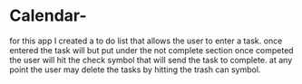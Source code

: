 # Calendar-
for this app I created a to do list that allows the user to enter a task.
once entered the task will but put under the not complete section once competed
the user will hit the check symbol that will send the task to complete. 
at any point the user may delete the tasks by hitting the trash can symbol.
